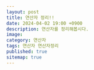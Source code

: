 ```yaml
---
layout: post
title: 연산자 정리!!
date: 2024-04-02 19:00 +0900
description: 연산자를 정리해봅시다.
image: 
category: 연산자
tags: 연산자 연산자정리
published: true
sitemap: true
---
```


